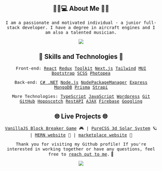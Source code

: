 <h2 align="center"> 🧑‍🎓💻 About Me 🛫🎶 </h1>

<p align="center">
  <samp>I am a passionate and motivated individual - a junior full-stack developer. I have a degree in aircraft engines and I am also a talented musician.</samp>
</p>
<a align="center" href="https://www.codewars.com/users/Voychy">
<p align="center">

<img src="https://www.codewars.com/users/Voychy/badges/small"/>
</p>
</a>

<h2 align="center">🚀 Skills and Technologies 🚀</h3>
<p align="center">
  <samp>Front-end: 
    <a href="https://reactjs.org/" target="_blank">React</a> 
    <a href="https://redux.js.org/" target="_blank">Redux</a>
    <a href="https://redux-toolkit.js.org/" target="_blank">Toolkit</a>
    <a href="https://nextjs.org/" target="_blank">Next.js</a>
    <a href="https://tailwindcss.com/" target="_blank">Tailwind</a>
    <a href="https://mui.com/" target="_blank">MUI</a>
    <a href="https://getbootstrap.com/" target="_blank">Bootstrap</a>
    <a href="https://sass-lang.com/" target="_blank">SCSS</a>
    <a href="https://www.photopea.com/" target="_blank">Photopea</a>
  </samp>
</p>

<p align="center">
  <samp>Back-end: 
    <a href="https://learn.microsoft.com/en-us/dotnet/" target="_blank">C# .NET</a>
    <a href="https://nodejs.org/en/" target="_blank">Node.js</a> 
    <a href="https://www.npmjs.com/" target="_blank">NodePackageManager</a> 
    <a href="https://expressjs.com/" target="_blank">Express</a> 
    <a href="https://www.mongodb.com/" target="_blank">MongoDB</a>
    <a href="https://www.prisma.io/" target="_blank">Prisma</a>
    <a href="https://strapi.io/" target="_blank">Strapi</a>
  </samp>
</p>

<p align="center">
  <samp>More Technologies: 
    <a href="https://www.typescriptlang.org/" target="_blank">TypeScript</a>
    <a href="https://developer.mozilla.org/en-US/docs/Web/JavaScript" target="_blank">JavaScript</a> 
    <a href="https://wordpress.org/" target="_blank">Wordpress</a> 
    <a href="https://git-scm.com/" target="_blank">Git</a> 
    <a href="https://github.com/" target="_blank">GitHub</a> 
    <a href="https://hoppscotch.io/" target="_blank">Hoppscotch</a>
    <a href="https://restfulapi.net/" target="_blank">RestAPI</a>
    <a href="https://developer.mozilla.org/en-US/docs/Web/Guide/AJAX" target="_blank">AJAX</a> 
    <a href="https://firebase.google.com/" target="_blank">Firebase</a> 
    <a href="https://www.google.com/" target="_blank">Googling</a>
  </samp>
</p>
<h2 align="center">🌐 Live Projects 🌐</h3>
<p align="center">
  <samp>
    <a href="https://wojkr.github.io/block-breaker/" target="_blank">VanillaJS Block Breaker Game</a> 🎮 | 
    <a href="https://wojkr.github.io/pureCSS-solar-system/" target="_blank">PureCSS 3d Solar System</a> 🪐 | 
    <a href="https://sweet-app-try.onrender.com/" target="_blank">MERN website</a> 🛒 | 
    <a href="https://nomad-hive-marketplace.vercel.app/" target="_blank">marketplace website</a> 🏡
   </samp>
</p>
<p align="center"> 
<samp>Thank you for visiting my Github profile! If you're interested in working together or have any questions, feel free to <a href="https://wojkr.github.io/portfolio/#contact" target="_blank">reach out to me</a>.</samp> 🙌
</p>
<p align="center"> 
  <img src="https://komarev.com/ghpvc/?username=wojkr&style=flat-square"/>
</p>
